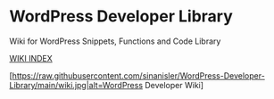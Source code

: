 # WordPress Developer Library
Wiki for WordPress Snippets, Functions and Code Library


[WIKI INDEX](https://github.com/sinanisler/WordPress-Developer-Library/wiki)



[https://raw.githubusercontent.com/sinanisler/WordPress-Developer-Library/main/wiki.jpg|alt=WordPress Developer Wiki]
